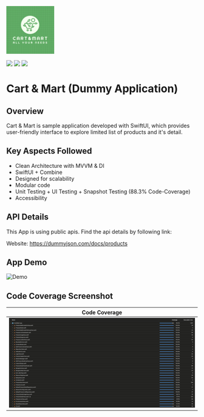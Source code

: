 <p align="left">
  <img src="ReadMeResources/CartAndMartLogo.png" width="25%">
</p>

![](https://img.shields.io/badge/Platform-iOS-orange?style=flat-square)
![](https://img.shields.io/badge/Language-Swift-blue?style=flat-square)
![](https://img.shields.io/badge/Architecture-Clean_Architecture_with_MVVM_&_DI-darkgreen?style=flat-square)

# Cart & Mart (Dummy Application)

## Overview
Cart & Mart is sample application developed with SwiftUI, which provides user-friendly interface to explore limited list of products and it's detail.

## Key Aspects Followed
- Clean Architecture with MVVM & DI
- SwiftUI + Combine
- Designed for scalability 
- Modular code
- Unit Testing + UI Testing + Snapshot Testing (88.3% Code-Coverage)
- Accessibility

## API Details

This App is using public apis. Find the api details by following link:

Website: https://dummyjson.com/docs/products

## App Demo
<img src="ReadMeResources/CartAndMart.gif" alt="Demo" width="300">

## Code Coverage Screenshot

| Code Coverage                             |
| -------------------------------------- |
| ![Code Coverage](ReadMeResources/Coverage.png) |
